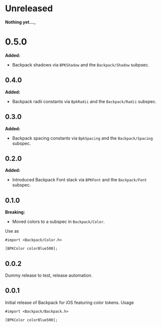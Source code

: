 # Unreleased

__Nothing yet...___

# 0.5.0

**Added:**

* Backpack shadows via `BPKShadow` and the `Backpack/Shadow` subpsec.

## 0.4.0

**Added:**

* Backpack radii constants via `BpkRadii` and the `Backpack/Radii` subspec.

## 0.3.0

**Added:**

* Backpack spacing constants via `BpkSpacing` and the `Backpack/Spacing` subspec.

## 0.2.0

**Added:**

* Introduced Backpack Font stack via `BPKFont` and the `Backpack/Font` subspec.

## 0.1.0

**Breaking:**

* Moved colors to a subspec in `Backpack/Color`.

Use as

```
#import <Backpack/Color.h>

[BPKColor colorBlue500];
```

## 0.0.2

Dummy release to test, release automation.

## 0.0.1

Initial release of Backpack for iOS featuring color tokens. Usage

```
#import <Backpack/Backpack.h>

[BPKColor colorBlue500];
```
